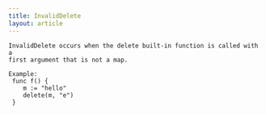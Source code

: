 ```yaml
---
title: InvalidDelete
layout: article
---
```

<!-- Copyright 2023 The Go Authors. All rights reserved.
     Use of this source code is governed by a BSD-style
     license that can be found in the LICENSE file. -->

<!-- Code generated by generrordocs.go; DO NOT EDIT. -->

```
InvalidDelete occurs when the delete built-in function is called with a
first argument that is not a map.

Example:
 func f() {
 	m := "hello"
 	delete(m, "e")
 }
```

